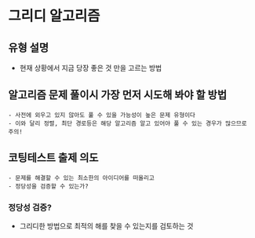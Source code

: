 # 그리디 알고리즘

## 유형 설명
- 현재 상황에서 지금 당장 좋은 것 만을 고르는 방법 

## 알고리즘 문제 풀이시 가장 먼저 시도해 봐야 할 방법  
    - 사전에 외우고 있지 않아도 풀 수 있을 가능성이 높은 문제 유형이다  
    - 이와 달리 정렬, 최단 경로등은 해당 알고리즘 알고 있어야 풀 수 있는 경우가 많으므로 주의!

## 코팅테스트 출제 의도
    - 문제를 해결할 수 있는 최소한의 아이디어를 떠올리고
    - 정당성을 검증할 수 있는가?


### 정당성 검증?
-  그리디한 방법으로 최적의 해를 찾을 수 있는지를 검토하는 것

